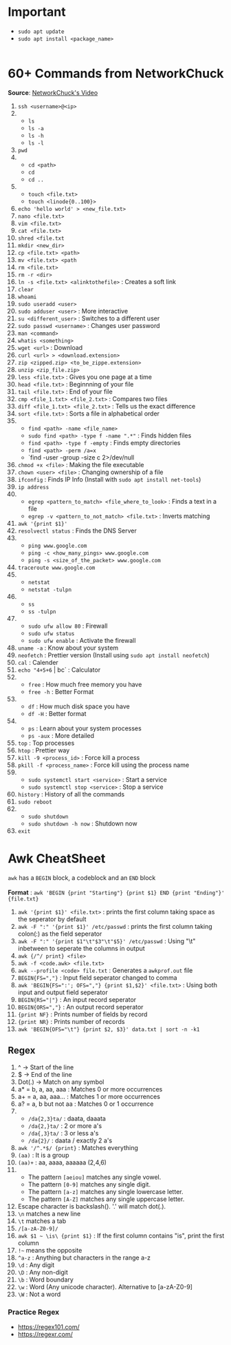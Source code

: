 # Important
* `sudo apt update`
* `sudo apt install <package_name>`
<br> <br>
# 60+ Commands from NetworkChuck
**Source**: [NetworkChuck's Video](https://www.youtube.com/watch?v=gd7BXuUQ91w)
1. `ssh <username>@<ip>`
2. 
    * `ls` 
    * `ls -a`
    * `ls -h`
    * `ls -l`
3. `pwd`
4. * `cd <path>`    
   * `cd`
   * `cd ..`
5. * `touch <file.txt>`
    * `touch <linode{0..100}>`
6. `echo 'hello world' > <new_file.txt>`
7. `nano <file.txt>`
8. `vim <file.txt>`
9. `cat <file.txt>`
10. `shred <file.txt`
11. `mkdir <new_dir>`
12. `cp <file.txt> <path>`
13. `mv <file.txt> <path`
14. `rm <file.txt>`
15. `rm -r <dir>`
16. `ln -s <file.txt> <alinktothefile>` : Creates a soft link
17. `clear`
18. `whoami`
19. `sudo useradd <user>`
20. `sudo adduser <user>` : More interactive
21. `su <different_user>` : Switches to a different user
22. `sudo passwd <username>` : Changes user password
23. `man <command>`
24. `whatis <something>`
25. `wget <url>` : Download
26. `curl <url> > <download.extension>`
27. `zip <zipped.zip> <to_be_zippe.extension>`
28. `unzip <zip_file.zip>`
29. `less <file.txt>` : Gives you one page at a time
30. `head <file.txt>` : Beginnning of your file
31. `tail <file.txt>` : End of your file
32. `cmp <file_1.txt> <file_2.txt>` : Compares two files
33. `diff <file_1.txt> <file_2.txt>` : Tells us the exact difference 
34. `sort <file.txt>` : Sorts a file in alphabetical order
35. * `find <path> -name <file_name>`
    * `sudo find <path> -type f -name ".*"` : Finds hidden files
    * `find <path> -type f -empty` : Finds empty directories
    * `find <path> -perm /a=x`
    * `find <path> -user <user> -group <group> -size <size>c 2>/dev/null
36. `chmod +x <file>` : Making the file executable
37. `chown <user> <file>` : Changing ownership of a file
38. `ifconfig` : Finds IP Info (Install with `sudo apt install net-tools`)
39.  `ip address`
40. * `egrep <pattern_to_match> <file_where_to_look>` : Finds a text in a file
    * `egrep -v <pattern_to_not_match> <file.txt>` : Inverts matching
41. `awk '{print $1}'`
42. `resolvectl status` : Finds the DNS Server
43. * `ping www.google.com`
    * `ping -c <how_many_pings> www.google.com`
    * `ping -s <size_of_the_packet> www.google.com`
44. `traceroute www.google.com`
45. * `netstat`
    * `netstat -tulpn`
46. * `ss`
    * `ss -tulpn`
47. * `sudo ufw allow 80` : Firewall
    * `sudo ufw status`
    * `sudo ufw enable` : Activate the firewall
48. `uname -a` : Know about your system
49. `neofetch` : Prettier version (Install using `sudo apt install neofetch`)
50. `cal` : Calender
51. `echo "4+5+6` | bc` : Calculator
52. * `free` : How much free memory you have
    * `free -h` : Better Format
53. * `df` : How much disk space you have
    * `df -H` : Better format
54. * `ps` : Learn about your system processes
    * `ps -aux` : More detailed
55. `top` : Top processes
56. `htop` : Prettier way
57. `kill -9 <process_id>` : Force kill a process
58. `pkill -f <process_name>` : Force kill using the process name
59. * `sudo systemctl start <service>` : Start a service
    * `sudo systemctl stop <service>` : Stop a service
60. `history` : History of all the commands
61. `sudo reboot`
62. * `sudo shutdown`
    * `sudo shutdown -h now` : Shutdown now
63. `exit`

# Awk CheatSheet
`awk` has a `BEGIN` block, a codeblock and an `END` block <br><br>
**Format** : `awk 'BEGIN {print "Starting"} {print $1} END {print "Ending"}' {file.txt}`
1. `awk '{print $1}' <file.txt>` : prints the first column taking space as the seperator by default
2. `awk -F ":" '{print $1}' /etc/passwd` : prints the first column taking colon(:) as the field seperator
3. `awk -F ":" '{print $1"\t"$3"\t"$5}' /etc/passwd` : Using "\t" inbetween to seperate the columns in output
4. `awk {/^/ print} <file>`
5. `awk -f <code.awk> <file.txt>`
6. `awk --profile <code> file.txt` : Generates a `awkprof.out` file
7. `BEGIN{FS=","}` : Input field seperator changed to comma
8. `awk 'BEGIN{FS=":'; OFS=","} {print $1,$2}' <file.txt>` : Using both input and output field seperator
9. `BEGIN{RS="|"}` : An input record seperator
10. `BEGIN{ORS=","}` : An output record seperator
11. `{print NF}` : Prints number of fields by record
12. `{print NR}` : Prints number of records
13. `awk 'BEGIN{OFS="\t"} {print $2, $3}' data.txt | sort -n -k1`

## Regex
1. ^ -> Start of the line
2. $ -> End of the line
3. Dot(.) -> Match on any symbol
4. a* = b, a, aa, aaa : Matches 0 or more occurrences
5. a+ = a, aa, aaa... : Matches 1 or more occurrences
6. a? = a, b but not aa : Matches 0 or 1 occurrence
7. * `/da{2,3}ta/` : daata, daaata
    * `/da{2,}ta/` : 2 or more a's
    * `/da{,3}ta/` : 3 or less a's
    * `/da{2}/` : daata / exactly 2 a's
8. `awk '/^.*$/ {print}` <file>: Matches everything 
9. `(aa)` : It is a group
10. `(aa)+` : aa, aaaa, aaaaaa (2,4,6)
11. * The pattern `[aeiou]` matches any single vowel.
    * The pattern `[0-9]` matches any single digit.
    * The pattern `[a-z]` matches any single lowercase letter.
    * The pattern `[A-Z]` matches any single uppercase letter.
12. Escape character is backslash(\). '\.' will match dot(.).
13. `\n` matches a new line
14. `\t` matches a tab
15. `/[a-zA-Z0-9]/`
16. `awk $1 ~ \is\ {print $1}` : If the first column contains "is", print the first column
17. `!~` means the opposite
18. `^a-z` : Anything but characters in the range a-z
19. `\d` : Any digit
20. `\D` : Any non-digit
21. `\b` : Word boundary
22. `\w` : Word (Any unicode character). Alternative to [a-zA-Z0-9]
23. `\W` : Not a word

### Practice Regex
* https://regex101.com/
* https://regexr.com/


